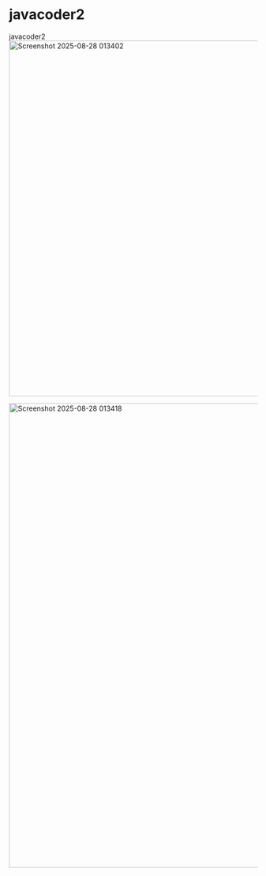 # javacoder2
javacoder2
<img width="1432" height="719" alt="Screenshot 2025-08-28 013402" src="https://github.com/user-attachments/assets/78377c23-c19a-4c43-b133-336a798e204e" />

<img width="1363" height="939" alt="Screenshot 2025-08-28 013418" src="https://github.com/user-attachments/assets/dcaeb531-26e3-4ae3-b384-f82dc1701cb0" />
